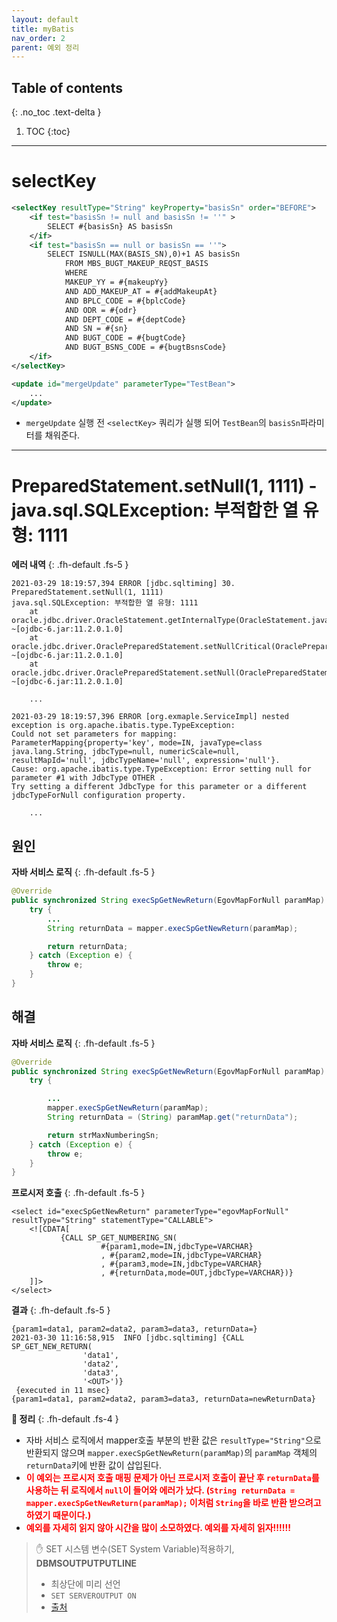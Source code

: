 ```yaml
---
layout: default
title: myBatis
nav_order: 2
parent: 예외 정리
---
```

## Table of contents
{: .no_toc .text-delta }

1. TOC
{:toc}

---

# **selectKey**

```xml
<selectKey resultType="String" keyProperty="basisSn" order="BEFORE">
    <if test="basisSn != null and basisSn != ''" >
        SELECT #{basisSn} AS basisSn
    </if>
    <if test="basisSn == null or basisSn == ''">
        SELECT ISNULL(MAX(BASIS_SN),0)+1 AS basisSn
            FROM MBS_BUGT_MAKEUP_REQST_BASIS
            WHERE
            MAKEUP_YY = #{makeupYy}
            AND ADD_MAKEUP_AT = #{addMakeupAt}
            AND BPLC_CODE = #{bplcCode}
            AND ODR = #{odr}
            AND DEPT_CODE = #{deptCode}
            AND SN = #{sn}
            AND BUGT_CODE = #{bugtCode}
            AND BUGT_BSNS_CODE = #{bugtBsnsCode}
    </if>
</selectKey>

<update id="mergeUpdate" parameterType="TestBean">
    ...
</update>
```

- `mergeUpdate` 실행 전 `<selectKey>` 쿼리가 실행 되어 `TestBean`의 `basisSn`파라미터를 채워준다.

***

# **PreparedStatement.setNull(1, 1111) - java.sql.SQLException: 부적합한 열 유형: 1111**

**에러 내역**
{: .fh-default .fs-5 }
```
2021-03-29 18:19:57,394 ERROR [jdbc.sqltiming] 30. PreparedStatement.setNull(1, 1111)
java.sql.SQLException: 부적합한 열 유형: 1111
	at oracle.jdbc.driver.OracleStatement.getInternalType(OracleStatement.java:3900) ~[ojdbc-6.jar:11.2.0.1.0]
	at oracle.jdbc.driver.OraclePreparedStatement.setNullCritical(OraclePreparedStatement.java:4406) ~[ojdbc-6.jar:11.2.0.1.0]
	at oracle.jdbc.driver.OraclePreparedStatement.setNull(OraclePreparedStatement.java:4388) ~[ojdbc-6.jar:11.2.0.1.0]

    ...

2021-03-29 18:19:57,396 ERROR [org.exmaple.ServiceImpl] nested exception is org.apache.ibatis.type.TypeException:
Could not set parameters for mapping:
ParameterMapping{property='key', mode=IN, javaType=class java.lang.String, jdbcType=null, numericScale=null, resultMapId='null', jdbcTypeName='null', expression='null'}.
Cause: org.apache.ibatis.type.TypeException: Error setting null for parameter #1 with JdbcType OTHER .
Try setting a different JdbcType for this parameter or a different jdbcTypeForNull configuration property.

    ...

```

## **원인**

**자바 서비스 로직**
{: .fh-default .fs-5 }
```java
@Override
public synchronized String execSpGetNewReturn(EgovMapForNull paramMap) {
    try {
        ...
        String returnData = mapper.execSpGetNewReturn(paramMap);

        return returnData;
    } catch (Exception e) {
        throw e;
    }
}
```

## **해결**

**자바 서비스 로직**
{: .fh-default .fs-5 }
```java
@Override
public synchronized String execSpGetNewReturn(EgovMapForNull paramMap) {
    try {

        ...
        mapper.execSpGetNewReturn(paramMap);
        String returnData = (String) paramMap.get("returnData");

        return strMaxNumberingSn;
    } catch (Exception e) {
        throw e;
    }
}
```

**프로시저 호출**
{: .fh-default .fs-5 }
```
<select id="execSpGetNewReturn" parameterType="egovMapForNull" resultType="String" statementType="CALLABLE">
    <![CDATA[
           {CALL SP_GET_NUMBERING_SN(
                    #{param1,mode=IN,jdbcType=VARCHAR}
                    , #{param2,mode=IN,jdbcType=VARCHAR}
                    , #{param3,mode=IN,jdbcType=VARCHAR}
                    , #{returnData,mode=OUT,jdbcType=VARCHAR})}
    ]]>
</select>
```

**결과**
{: .fh-default .fs-5 }
```
{param1=data1, param2=data2, param3=data3, returnData=}
2021-03-30 11:16:58,915  INFO [jdbc.sqltiming] {CALL SP_GET_NEW_RETURN(
                'data1',
                'data2',
                'data3',
                '<OUT>')}
 {executed in 11 msec}
{param1=data1, param2=data2, param3=data3, returnData=newReturnData}
```

**📌 정리**
{: .fh-default .fs-4 }
- 자바 서비스 로직에서 mapper호출 부분의 반환 값은 `resultType="String"`으로 반환되지 않으며 `mapper.execSpGetNewReturn(paramMap)`의 `paramMap` 객체의 `returnData`키에 반환 값이 삽입된다.
- <span style="color:red; font-weight:bold">이 예외는 프로시저 호출 매핑 문제가 아닌 프로시저 호출이 끝난 후 `returnData`를 사용하는 뒤 로직에서 `null`이 들어와 에러가 났다. (`String returnData = mapper.execSpGetNewReturn(paramMap);` 이처럼 `String`을 바로 반환 받으려고 하였기 때문이다.)</span>
- <span style="color:red; font-weight:bold">예외를 자세히 읽지 않아 시간을 많이 소모하였다. 예외를 자세히 읽자!!!!!!</span>

> ✋ SET 시스템 변수(SET System Variable)적용하기, **DBMSOUTPUTPUTLINE**
> - 최상단에 미리 선언
> - `SET SERVEROUTPUT ON`
> - [출처](https://withthisclue.tistory.com/entry/Oracle-오라클-PLSQL-로그-사용하기-DBMSOUTPUTPUTLINE)
